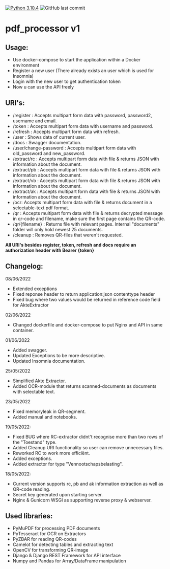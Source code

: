 [![Python 3.10.4](https://img.shields.io/badge/python-3.10.4-blue.svg)](https://www.python.org/downloads/release/python-3104/)
![GitHub last commit](https://img.shields.io/github/last-commit/PeterVantomme/pdf_processor)
# pdf_processor v1
## Usage:
- Use docker-compose to start the application within a Docker environment
- Register a new user (There already exists an user which is used for Insomnia)
- Login with the new user to get authentication token
- Now u can use the API freely

## URI's:
- /register : Accepts multipart form data with password, password2, username and email.
- /token : Accepts multipart form data with username and password.
- /refresh : Accepts multipart form data with refresh.
- /user : Shows data of current user.
- /docs :  Swagger documentation.
- /user/change-password : Accepts multipart form data with old_password and new_password.
- /extract/rc : Accepts multipart form data with file & returns JSON with information about the document.
- /extract/pb : Accepts multipart form data with file & returns JSON with information about the document.
- /extract/vb : Accepts multipart form data with file & returns JSON with information about the document.
- /extract/ak : Accepts multipart form data with file & returns JSON with information about the document.
- /ocr: Accepts multipart form data with file & returns document in a selectable-text pdf format.
- /qr : Accepts multipart form data with file & returns decrypted message in qr-code and filename, make sure the first page contains the QR-code.
- /qr/{filename} : Returns file with relevant pages. Internal "documents" folder will only hold newest 25 documents.
- /cleanup : Removes QR-files that weren't requested.
 
**All URI's besides register, token, refresh and docs require an authorization header with Bearer {token}**
  
## Changelog:
08/06/2022
- Extended exceptions
- Fixed reponse header to return application:json contenttype header
- Fixed bug where two values would be returned in reference code field for AkteExtractor

02/06/2022
- Changed dockerfile and docker-compose to put Nginx and API in same container.

01/06/2022
- Added swagger.
- Updated Exceptions to be more descriptive.
- Updated Insomnia documentation.

25/05/2022
- Simplified Akte Extractor.
- Added OCR-module that returns scanned-documents as documents with selectable text.

23/05/2022
- Fixed memoryleak in QR-segment.
- Added manual and notebooks.

19/05/2022:
- Fixed BUG where RC-extractor didnt't recognise more than two rows of the "Toestand" type.
- Added Cleanup URI functionality so user can remove unnecessary files.
- Reworked RC to work more efficiënt.
- Added exceptions.
- Added extractor for type "Vennootschapsbelasting".

18/05/2022: 
- Current version supports rc, pb and ak information extraction as well as QR-code reading.
- Secret key generated upon starting server.
- Nginx & Gunicorn WSGI as supporting reverse proxy & webserver.

## Used libraries:
- PyMuPDF for processing PDF documents
- PyTesseract for OCR on Extractors
- PyZBAR for reading QR-codes
- Camelot for detecting tables and extracting text
- OpenCV for transforming QR-image
- Django & Django REST Framework for API interface
- Numpy and Pandas for Array/DataFrame manipulation


